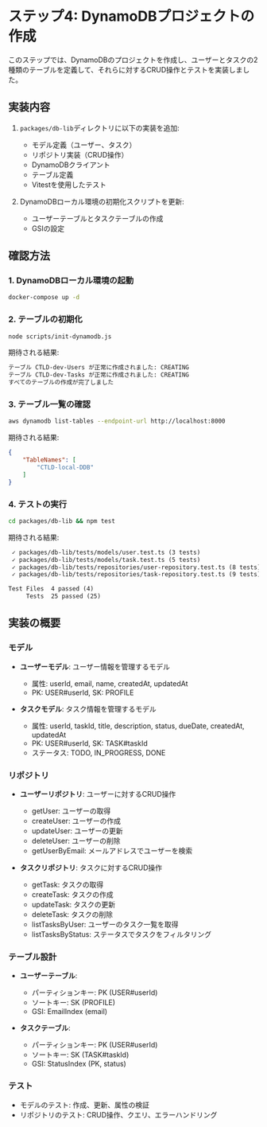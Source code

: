 # ステップ4: DynamoDBプロジェクトの作成

このステップでは、DynamoDBのプロジェクトを作成し、ユーザーとタスクの2種類のテーブルを定義して、それらに対するCRUD操作とテストを実装しました。

## 実装内容

1. `packages/db-lib`ディレクトリに以下の実装を追加:
   - モデル定義（ユーザー、タスク）
   - リポジトリ実装（CRUD操作）
   - DynamoDBクライアント
   - テーブル定義
   - Vitestを使用したテスト

2. DynamoDBローカル環境の初期化スクリプトを更新:
   - ユーザーテーブルとタスクテーブルの作成
   - GSIの設定

## 確認方法

### 1. DynamoDBローカル環境の起動

```bash
docker-compose up -d
```

### 2. テーブルの初期化

```bash
node scripts/init-dynamodb.js
```

期待される結果:

```txt
テーブル CTLD-dev-Users が正常に作成されました: CREATING
テーブル CTLD-dev-Tasks が正常に作成されました: CREATING
すべてのテーブルの作成が完了しました
```

### 3. テーブル一覧の確認

```bash
aws dynamodb list-tables --endpoint-url http://localhost:8000
```

期待される結果:

```json
{
    "TableNames": [
        "CTLD-local-DDB"
    ]
}
```

### 4. テストの実行

```bash
cd packages/db-lib && npm test
```

期待される結果:

```txt
 ✓ packages/db-lib/tests/models/user.test.ts (3 tests)
 ✓ packages/db-lib/tests/models/task.test.ts (5 tests)
 ✓ packages/db-lib/tests/repositories/user-repository.test.ts (8 tests)
 ✓ packages/db-lib/tests/repositories/task-repository.test.ts (9 tests)

Test Files  4 passed (4)
     Tests  25 passed (25)
```

## 実装の概要

### モデル

- **ユーザーモデル**: ユーザー情報を管理するモデル
  - 属性: userId, email, name, createdAt, updatedAt
  - PK: USER#userId, SK: PROFILE

- **タスクモデル**: タスク情報を管理するモデル
  - 属性: userId, taskId, title, description, status, dueDate, createdAt, updatedAt
  - PK: USER#userId, SK: TASK#taskId
  - ステータス: TODO, IN_PROGRESS, DONE

### リポジトリ

- **ユーザーリポジトリ**: ユーザーに対するCRUD操作
  - getUser: ユーザーの取得
  - createUser: ユーザーの作成
  - updateUser: ユーザーの更新
  - deleteUser: ユーザーの削除
  - getUserByEmail: メールアドレスでユーザーを検索

- **タスクリポジトリ**: タスクに対するCRUD操作
  - getTask: タスクの取得
  - createTask: タスクの作成
  - updateTask: タスクの更新
  - deleteTask: タスクの削除
  - listTasksByUser: ユーザーのタスク一覧を取得
  - listTasksByStatus: ステータスでタスクをフィルタリング

### テーブル設計

- **ユーザーテーブル**:
  - パーティションキー: PK (USER#userId)
  - ソートキー: SK (PROFILE)
  - GSI: EmailIndex (email)

- **タスクテーブル**:
  - パーティションキー: PK (USER#userId)
  - ソートキー: SK (TASK#taskId)
  - GSI: StatusIndex (PK, status)

### テスト

- モデルのテスト: 作成、更新、属性の検証
- リポジトリのテスト: CRUD操作、クエリ、エラーハンドリング
